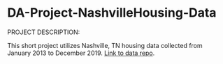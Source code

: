 # DA-Project-NashvilleHousing-Data

PROJECT DESCRIPTION:

This short project utilizes Nashville, TN housing data collected from January 2013 to December 2019. 
[Link to data repo](https://github.com/AlexTheAnalyst/PortfolioProjects/blob/main/Nashville%20Housing%20Data%20for%20Data%20Cleaning%20(reuploaded).xlsx).
